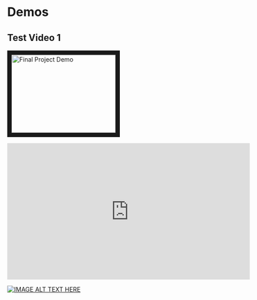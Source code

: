 # Demos

## Test Video 1
<a href="http://www.youtube.com/watch?feature=player_embedded&v=https://youtu.be/jUvhE0VzGUw
" target="_blank"><img src="http://img.youtube.com/vi/https://youtu.be/jUvhE0VzGUw/0.jpg"
alt="Final Project Demo" width="240" height="180" border="10" /></a>

<iframe width="560" height="315" src="https://www.youtube.com/embed/jUvhE0VzGUw?rel=0" frameborder="0" allow="autoplay; encrypted-media" allowfullscreen></iframe>

[![IMAGE ALT TEXT HERE](http://img.youtube.com/vi/jUvhE0VzGUw/0.jpg)](http://www.youtube.com/watch?v=jUvhE0VzGUw)
